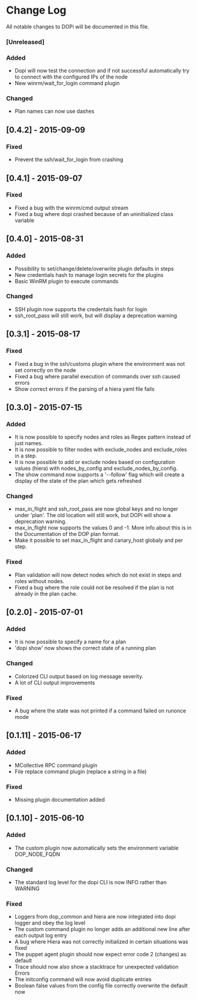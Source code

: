 # Change Log
All notable changes to DOPi will be documented in this file.

### [Unreleased]
### Added
- Dopi will now test the connection and if not successful automatically try to connect with the configured IPs of the node
- New winrm/wait_for_login command plugin

### Changed
- Plan names can now use dashes

## [0.4.2] - 2015-09-09
### Fixed
- Prevent the ssh/wait_for_login from crashing

## [0.4.1] - 2015-09-07
### Fixed
- Fixed a bug with the winrm/cmd output stream
- Fixed a bug where dopi crashed because of an uninitialized class variable

## [0.4.0] - 2015-08-31
### Added
- Possibility to set/change/delete/overwrite plugin defaults in steps
- New credentials hash to manage login secrets for the plugins
- Basic WinRM plugin to execute commands

### Changed
- SSH plugin now supports the credentals hash for login
- ssh_root_pass will still work, but will display a deprecation warning

## [0.3.1] - 2015-08-17
### Fixed
- Fixed a bug in the ssh/customs plugin where the environment was not set correctly on the node
- Fixed a bug where parallel execution of commands over ssh caused errors
- Show correct errors if the parsing of a hiera yaml file fails

## [0.3.0] - 2015-07-15
### Added
- It is now possible to specify nodes and roles as Regex pattern instead of just names.
- It is now possible to filter nodes with exclude_nodes and exclude_roles in a step.
- It is now possible to add or exclude nodes based on configuration values (hiera) with nodes_by_config and exclude_nodes_by_config.
- The show command now supports a '--follow' flag which will create a display of the state of the plan which gets refreshed

### Changed
- max_in_flight and ssh_root_pass are now global keys and no longer under 'plan'. The old location will still work, but DOPi will show a deprecation warning.
- max_in_flight now supports the values 0 and -1. More info about this is in the Documentation of the DOP plan format.
- Make it possible to set max_in_flight and canary_host globaly and per step.

### Fixed
- Plan validation will now detect nodes which do not exist in steps and roles without nodes.
- Fixed a bug where the role could not be resolved if the plan is not already in the plan cache.

## [0.2.0] - 2015-07-01
### Added
- It is now possible to specify a name for a plan
- 'dopi show' now shows the correct state of a running plan

### Changed
- Colorized CLI output based on log message severity.
- A lot of CLI output improvements

### Fixed
- A bug where the state was not printed if a command failed on runonce mode

## [0.1.11] - 2015-06-17
### Added
- MCollective RPC command plugin
- File replace command plugin (replace a string in a file)

### Fixed
- Missing plugin documentation added

## [0.1.10] - 2015-06-10
### Added
- The custom plugin now automatically sets the environment variable DOP_NODE_FQDN

### Changed
- The standard log level for the dopi CLI is now INFO rather than WARNING

### Fixed
- Loggers from dop_common and hiera are now integrated into dopi logger and obey the log level
- The custom command plugin no longer adds an additional new line after each output log entry
- A bug where Hiera was not correctly initialized in certain situations was fixed
- The puppet agent plugin should now expect error code 2 (changes) as default
- Trace should now also show a stacktrace for unexpected validation Errors
- The initconfig command will now avoid duplicate entries
- Boolean false values from the config file correctly overwrite the default now
